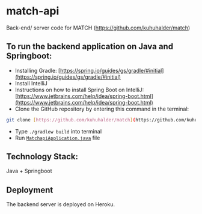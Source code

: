 # match-api

Back-end/ server code for MATCH (https://github.com/kuhuhalder/match)

## To run the backend application on Java and Springboot:

- Installing Gradle: [https://spring.io/guides/gs/gradle/#initial](https://spring.io/guides/gs/gradle/#initial)
- Install IntelliJ
- Instructions on how to install Spring Boot on IntelliJ: [https://www.jetbrains.com/help/idea/spring-boot.html](https://www.jetbrains.com/help/idea/spring-boot.html)
- Clone the GitHub repository by entering this command in the terminal:

```bash
git clone [https://github.com/kuhuhalder/match](https://github.com/kuhuhalder/match)-api
```

- Type `./gradlew build` into terminal
- Run [`MatchapiApplication.java`](http://MatchapiApplication.java) file

## Technology Stack: 

Java + Springboot

## Deployment

The backend server is deployed on Heroku.
